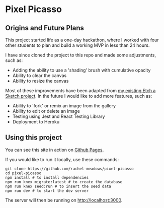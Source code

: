 # Pixel Picasso

## Origins and Future Plans

This project started life as a one-day hackathon, where I worked with four other students to plan and build a working MVP in less than 24 hours.

I have since cloned the project to this repo and made some adjustments, such as:
- Adding the ability to use a 'shading' brush with cumulative opacity
- Ability to clear the canvas
- Ability to resize the canvas

Most of these improvements have been adapted from [my existing Etch a Sketch project](https://github.com/rachel-meadows/etch-a-sketch). In the future I would like to add more features, such as:
- Ability to 'fork' or remix an image from the gallery
- Ability to edit or delete an image
- Testing using Jest and React Testing Library
- Deployment to Heroku

## Using this project

You can see this site in action on [Github Pages](https://rachel-meadows.github.io/pixel-picasso).

If you would like to run it locally, use these commands:

```
git clone https://github.com/rachel-meadows/pixel-picasso
cd pixel-picasso
npm install # to install dependencies
npm run knex migrate:latest # to create the database
npm run knex seed:run # to insert the seed data
npm run dev # to start the dev server
```

The server will then be running on [http://localhost:3000](http://localhost:3000).
